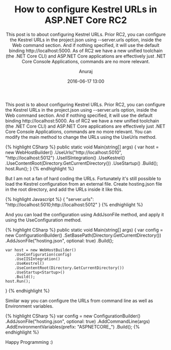﻿---
layout: post
title: "How to configure Kestrel URLs in ASP.NET Core RC2"
subtitle: "This post is to about configuring Kestrel URLs. Prior RC2, you can configure the Kestrel URLs in the project.json using --server.urls option, inside the Web command section. And if nothing specified, it will use the default binding http://localhost:5000. As of RC2 we have a new unified toolchain (the .NET Core CLI) and ASP.NET Core applications are effectively just .NET Core Console Applications, commands are no more relevant."
date: 2016-06-17 13:00
author: "Anuraj"
categories: [C#, ASP.NET, ASP.NET Core, Kestrel]
tags: [C#, ASP.NET, ASP.NET Core, Kestrel]
header-img: "img/post-bg-01.jpg"
---
This post is to about configuring Kestrel URLs. Prior RC2, you can configure the Kestrel URLs in the project.json using --server.urls option, inside the Web command section. And if nothing specified, it will use the default binding http://localhost:5000. As of RC2 we have a new unified toolchain (the .NET Core CLI) and ASP.NET Core applications are effectively just .NET Core Console Applications, commands are no more relevant. You can modify the main method to change the URLs using the UseUrls method. 

{% highlight CSharp %}
public static void Main(string[] args)
{
    var host = new WebHostBuilder()
                .UseUrls("http://localhost:5010", "http://localhost:5012")
                .UseIISIntegration()
                .UseKestrel()
                .UseContentRoot(Directory.GetCurrentDirectory())
                .UseStartup<Startup>()
                .Build();
    host.Run();
}
{% endhighlight %}

But I am not a fan of hard coding the URLs. Fortunately it's still possible to load the Kestrel configuration from an external file. Create hosting.json file in the root directory, and add the URLs inside it like this.

{% highlight Javascript %}
{
  "server.urls": "http://localhost:5010;http://localhost:5012"
}
{% endhighlight %}

And you can load the configuration using AddJsonFile method, and apply it using the UseConfiguration method.

{% highlight CSharp %}
public static void Main(string[] args)
{
    var config = new ConfigurationBuilder()
        .SetBasePath(Directory.GetCurrentDirectory())
        .AddJsonFile("hosting.json", optional: true)
        .Build();
        
    var host = new WebHostBuilder()
        .UseConfiguration(config)
        .UseIISIntegration()
        .UseKestrel()
        .UseContentRoot(Directory.GetCurrentDirectory())
        .UseStartup<Startup>()
        .Build();
    host.Run();
}
{% endhighlight %}

Similar way you can configure the URLs from command line as well as Environment variables.

{% highlight CSharp %}
var config = new ConfigurationBuilder()
    .AddJsonFile("hosting.json", optional: true)
    .AddCommandLine(args)
    .AddEnvironmentVariables(prefix: "ASPNETCORE_")
    .Build();
{% endhighlight %}

Happy Programming :)
